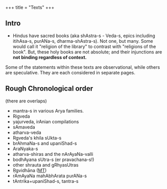 +++
title = "Texts"
+++
## Intro
- Hindus have sacred books (aka shAstra-s -  Veda-s, epics including itihAsa-s, purANa-s, dharma-shAstra-s). Not one, but many. Some would call it "religion of the library" to contrast with "religions of the book". But, these holy books are not absolute; and their injunctions are **not binding regardless of context.**

Some of the statements within these texts are observational, while others are speculative. They are each considered in separate pages.

## Rough Chronological order 
(there are overlaps)

- mantra-s in various Arya families.
- Rigveda
- yajurveda, irAnian compilations
- sAmaveda
- atharva-veda
- Rgveda's khila sUkta-s
- brAhmaNa-s and upaniShad-s
- AraNyaka-s
- atharva-shiras and the nArAyaNa-valli
- bodhAyana sUtra-s (er pravachana-s!)
- other shrauta and gRhyasUtras
- Ṛgvidhāna ([MT](https://manasataramgini.wordpress.com/2020/01/02/the-roots-of-vai%E1%B9%A3%E1%B9%87avam-a-view-from-the-numerology-of-vedic-texts/))
- rAmAyaNa mahAbhArata purANa-s
- tAntrika+upaniShad-s, tantra-s

